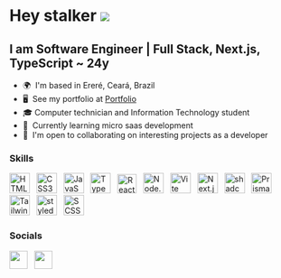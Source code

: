 Hey stalker  ![](https://user-images.githubusercontent.com/18350557/176309783-0785949b-9127-417c-8b55-ab5a4333674e.gif)
============================================================================================================================================

I am Software Engineer | Full Stack, Next.js, TypeScript ~ 24y
--------------------------

*   🌍  I'm based in Ereré, Ceará, Brazil
*   🖥️  See my portfolio at <a target="_blank" rel="noreferrer" href='https://portfolio-ashy-six-85.vercel.app/'>Portfolio</a>
*   🎓  Computer technician and Information Technology student
*   🧠  Currently learning micro saas development
*   🤝  I'm open to collaborating on interesting projects as a developer

### Skills

<p align="left">
<a href="https://developer.mozilla.org/en-US/docs/Glossary/HTML5" target="_blank" rel="noreferrer"><img src="https://www.svgrepo.com/show/452228/html-5.svg" width="36" height="36" alt="HTML5" /></a>
&nbsp;
<a href="https://www.w3.org/TR/CSS/#css" target="_blank" rel="noreferrer"><img src="https://www.svgrepo.com/show/452185/css-3.svg" width="36" height="36" alt="CSS3" /></a>
&nbsp;
<a href="https://developer.mozilla.org/en-US/docs/Web/JavaScript" target="_blank" rel="noreferrer"><img src="https://www.svgrepo.com/show/349419/javascript.svg" width="36" height="36" alt="JavaScript" /></a>
&nbsp;
<a href="https://www.typescriptlang.org/" target="_blank" rel="noreferrer"><img src="https://www.svgrepo.com/show/349540/typescript.svg" width="36" height="36" alt="TypeScript" /></a>
&nbsp;
<a href="https://reactjs.org/" target="_blank" rel="noreferrer"><img src="https://www.svgrepo.com/show/452092/react.svg" width="34" height="34" alt="React" /></a>
&nbsp;
<a href="https://nodejs.org/en" target="_blank" rel="noreferrer"><img src="https://www.svgrepo.com/show/452075/node-js.svg" width="36" height="36" alt="Node.js" /></a>
&nbsp;
<a href="https://vitejs.dev" rel="noreferrer"><img src="https://www.svgrepo.com/show/374167/vite.svg" width="36" height="36" alt="Vite" /></a>
&nbsp;
<a href="https://nextjs.org" rel="noreferrer"><img src="https://www.svgrepo.com/show/342062/next-js.svg" width="36" height="36" alt="Next.js" /></a>
&nbsp;
<a href="https://ui.shadcn.com/" rel="noreferrer"><img src="https://avatars.githubusercontent.com/u/139895814?s=280&v=4" width="36" height="36" alt="shadcn/ui" /></a>
&nbsp;
<a href="https://www.prisma.io" rel="noreferrer"><img src="https://www.svgrepo.com/show/354210/prisma.svg" width="36" height="36" alt="Prisma" /></a>
&nbsp;
<a href="https://tailwindcss.com/" target="_blank" rel="noreferrer"><img src="https://www.svgrepo.com/show/374118/tailwind.svg" width="36" height="36" alt="Tailwind CSS" /></a>
&nbsp;
<a href="https://styled-components.com/" target="_blank" rel="noreferrer"><img src="https://img.icons8.com/?size=512&id=ttxR7mXaDvqS&format=png" width="36" height="36" alt="styled-components" /></a>
&nbsp;
<a href="https://sass-lang.com/" target="_blank" rel="noreferrer"><img src="https://www.svgrepo.com/show/374067/scss2.svg" width="36" height="36" alt="SCSS/SASS" /></a>
&nbsp;


### Socials

<p align="left"> 
<a href="https://www.linkedin.com/in/sillas-emanoel-656478218/" target="_blank" rel="noreferrer"><img src="https://img.icons8.com/?size=144&id=13930&format=png" width="32" height="32" /></a>
&nbsp;
<a href="https://www.instagram.com/silsdev/" target="_blank" rel="noreferrer"><img src="https://img.icons8.com/?size=144&id=Xy10Jcu1L2Su&format=png" width="32" height="32" /></a>
</p>
